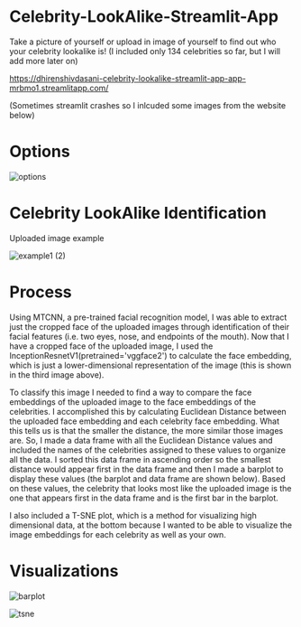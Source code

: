 # Celebrity-LookAlike-Streamlit-App
Take a picture of yourself or upload in image of yourself to find out who your celebrity lookalike is! (I included only 134 celebrities so far, but I will add more later on)

https://dhirenshivdasani-celebrity-lookalike-streamlit-app-app-mrbmo1.streamlitapp.com/

(Sometimes streamlit crashes so I inlcuded some images from the website below)

# Options
![options](https://user-images.githubusercontent.com/51030977/179425311-18987c4f-c740-4edb-87b5-4a92d421d5ab.png)


# Celebrity LookAlike Identification 

Uploaded image example

![example1 (2)](https://user-images.githubusercontent.com/51030977/179424880-42de3890-658f-4c85-86b1-c6b0e2bb65a9.png)

# Process

Using MTCNN, a pre-trained facial recognition model, I was able to extract just the cropped face of the uploaded images through identification of their facial features (i.e. two eyes, nose, and endpoints of the mouth). Now that I have a cropped face of the uploaded image, I used the InceptionResnetV1(pretrained='vggface2') to calculate the face embedding, which is just a lower-dimensional representation of the image (this is shown in the third image above).

To classify this image I needed to find a way to compare the face embeddings of the uploaded image to the face embeddings of the celebrities. I accomplished this by calculating Euclidean Distance between the uploaded face embedding and each celebrity face embedding. What this tells us is that the smaller the distance, the more similar those images are. So, I made a data frame with all the Euclidean Distance values and included the names of the celebrities assigned to these values to organize all the data. I sorted this data frame in ascending order so the smallest distance would appear first in the data frame and then I made a barplot to display these values (the barplot and data frame are shown below). Based on these values, the celebrity that looks most like the uploaded image is the one that appears first in the data frame and is the first bar in the barplot.

I also included a T-SNE plot, which is a method for visualizing high dimensional data, at the bottom because I wanted to be able to visualize the image embeddings for each celebrity as well as your own.

# Visualizations

![barplot](https://user-images.githubusercontent.com/51030977/179425402-4bff23f9-c6aa-4e75-9556-5b7da189caf4.png)

![tsne](https://user-images.githubusercontent.com/51030977/179425114-47165de2-cf1f-4256-b103-53ad617806b1.png)

